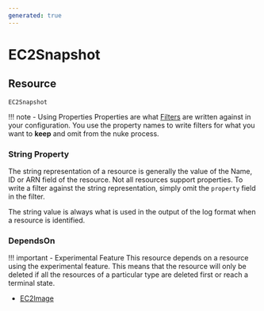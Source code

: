 ```yaml
---
generated: true
---
```


# EC2Snapshot


## Resource

```text
EC2Snapshot
```



!!! note - Using Properties
    Properties are what [Filters](../config-filtering.md) are written against in your configuration. You use the property
    names to write filters for what you want to **keep** and omit from the nuke process.

### String Property

The string representation of a resource is generally the value of the Name, ID or ARN field of the resource. Not all
resources support properties. To write a filter against the string representation, simply omit the `property` field in
the filter.

The string value is always what is used in the output of the log format when a resource is identified.

### DependsOn

!!! important - Experimental Feature
    This resource depends on a resource using the experimental feature. This means that the resource will
    only be deleted if all the resources of a particular type are deleted first or reach a terminal state.

- [EC2Image](./ec2-image.md)

